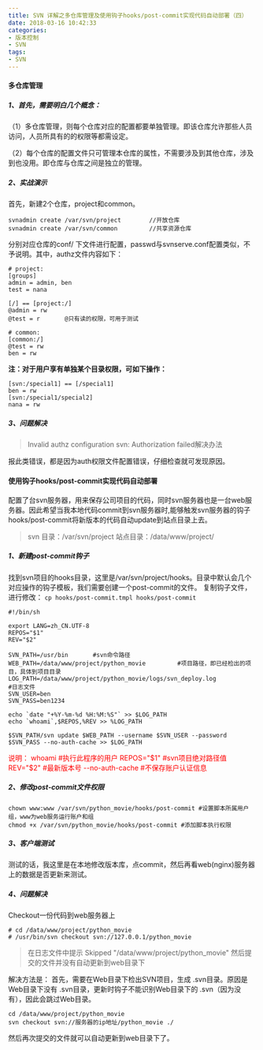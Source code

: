 ```yaml
---
title: SVN 详解之多仓库管理及使用钩子hooks/post-commit实现代码自动部署（四）
date: 2018-03-16 10:42:33
categories:
- 版本控制
- SVN
tags:
- SVN
---
```

#### 多仓库管理
##### 1、首先，需要明白几个概念：
（1）多仓库管理，则每个仓库对应的配置都要单独管理。即该仓库允许那些人员访问，人员所具有的的权限等都需设定。

（2）每个仓库的配置文件只可管理本仓库的属性，不需要涉及到其他仓库，涉及到也没用。即仓库与仓库之间是独立的管理。
<!--more-->

##### 2、实战演示
首先，新建2个仓库，project和common。
```
svnadmin create /var/svn/project        //开放仓库
svnadmin create /var/svn/common         //共享资源仓库
```
分别对应仓库的conf/ 下文件进行配置，passwd与svnserve.conf配置类似，不予说明。其中，authz文件内容如下：
```
# project:
[groups]
admin = admin, ben
test = nana

[/] == [project:/]
@admin = rw
@test = r       @只有读的权限，可用于测试

# common:
[common:/]
@test = rw
ben = rw
```
**注：对于用户享有单独某个目录权限，可如下操作：**
```
[svn:/special1] == [/special1]
ben = rw
[svn:/special1/special2]
nana = rw
```

##### 3、问题解决
>Invalid authz configuration
svn: Authorization failed解决办法

报此类错误，都是因为auth权限文件配置错误，仔细检查就可发现原因。


#### 使用钩子hooks/post-commit实现代码自动部署
配置了台svn服务器，用来保存公司项目的代码，同时svn服务器也是一台web服务器。因此希望当我本地代码commit到svn服务器时,能够触发svn服务器的钩子hooks/post-commit将新版本的代码自动update到站点目录上去。

>svn 目录：/var/svn/project
站点目录：/data/www/project/

##### 1、新建post-commit钩子
找到svn项目的hooks目录，这里是/var/svn/project/hooks。目录中默认会几个对应操作的钩子模板，我们需要创建一个post-commit的文件。
复制钩子文件，进行修改：
`cp hooks/post-commit.tmpl hooks/post-commit`
```
#!/bin/sh

export LANG=zh_CN.UTF-8
REPOS="$1"
REV="$2"

SVN_PATH=/usr/bin       #svn命令路径
WEB_PATH=/data/www/project/python_movie         #项目路径，即已经检出的项目，具体到项目目录
LOG_PATH=/data/www/project/python_movie/logs/svn_deploy.log             #日志文件
SVN_USER=ben
SVN_PASS=ben1234

echo `date "+%Y-%m-%d %H:%M:%S"` >> $LOG_PATH
echo `whoami`,$REPOS,%REV >> %LOG_PATH

$SVN_PATH/svn update $WEB_PATH --username $SVN_USER --password $SVN_PASS --no-auth-cache >> $LOG_PATH
```
<font color="red">说明：
whoami #执行此程序的用户
REPOS="$1" #svn项目绝对路径值
REV="$2" #最新版本号
--no-auth-cache #不保存账户认证信息</font>

##### 2、修改post-commit文件权限
```
chown www:www /var/svn/python_movie/hooks/post-commit #设置脚本所属用户组，www为web服务运行账户和组
chmod +x /var/svn/python_movie/hooks/post-commit #添加脚本执行权限
```

##### 3、客户端测试
测试的话，我这里是在本地修改版本库，点commit，然后再看web(nginx)服务器上的数据是否更新来测试。

##### 4、问题解决
Checkout一份代码到web服务器上
```
# cd /data/www/project/python_movie
# /usr/bin/svn checkout svn://127.0.0.1/python_movie
```
>在日志文件中提示
Skipped "/data/www/project/python_movie"
然后提交的文件并没有自动更新到web目录下

解决方法是：
首先，需要在Web目录下检出SVN项目，生成 .svn目录。原因是 Web目录下没有 .svn目录，更新时钩子不能识别Web目录下的 .svn（因为没有），因此会跳过Web目录。
```
cd /data/www/project/python_movie
svn checkout svn://服务器的ip地址/python_movie ./
```
然后再次提交的文件就可以自动更新到web目录下了。